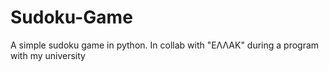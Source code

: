 # Sudoku-Game
A simple sudoku game in python. In collab with "ΕΛΛΑΚ" during a program with my university
